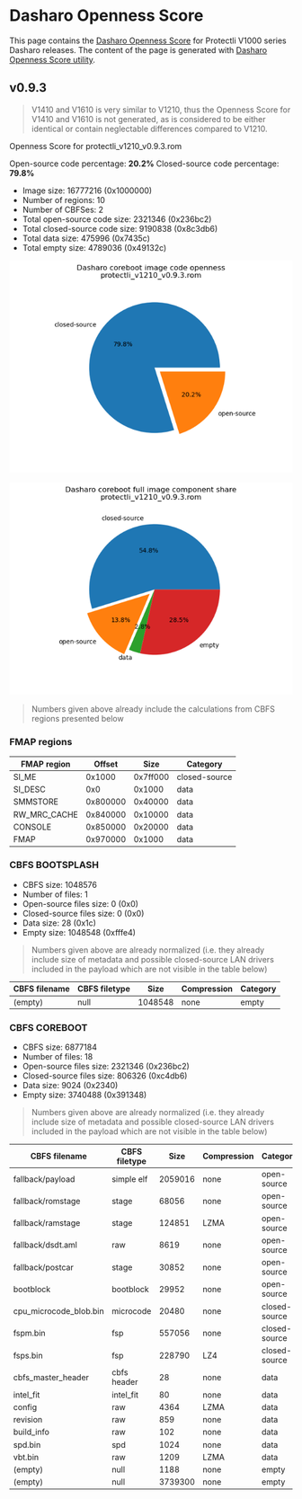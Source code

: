 # Dasharo Openness Score

This page contains the [Dasharo Openness
Score](../../glossary.md#dasharo-openness-score) for Protectli V1000 series
Dasharo releases. The content of the page is generated with [Dasharo Openness
Score utility](https://github.com/Dasharo/Openness-Score).

## v0.9.3

> V1410 and V1610 is very similar to V1210, thus the Openness Score for V1410
> and V1610 is not generated, as is considered to be either identical or
> contain neglectable differences compared to V1210.

Openness Score for protectli_v1210_v0.9.3.rom

Open-source code percentage: **20.2%**
Closed-source code percentage: **79.8%**

* Image size: 16777216 (0x1000000)
* Number of regions: 10
* Number of CBFSes: 2
* Total open-source code size: 2321346 (0x236bc2)
* Total closed-source code size: 9190838 (0x8c3db6)
* Total data size: 475996 (0x7435c)
* Total empty size: 4789036 (0x49132c)

![](protectli_v1210_v0.9.3.rom_openness_chart.png)

![](protectli_v1210_v0.9.3.rom_openness_chart_full_image.png)

> Numbers given above already include the calculations from CBFS regions
> presented below

### FMAP regions

| FMAP region | Offset | Size | Category |
| ----------- | ------ | ---- | -------- |
| SI_ME | 0x1000 | 0x7ff000 | closed-source |
| SI_DESC | 0x0 | 0x1000 | data |
| SMMSTORE | 0x800000 | 0x40000 | data |
| RW_MRC_CACHE | 0x840000 | 0x10000 | data |
| CONSOLE | 0x850000 | 0x20000 | data |
| FMAP | 0x970000 | 0x1000 | data |

### CBFS BOOTSPLASH

* CBFS size: 1048576
* Number of files: 1
* Open-source files size: 0 (0x0)
* Closed-source files size: 0 (0x0)
* Data size: 28 (0x1c)
* Empty size: 1048548 (0xfffe4)

> Numbers given above are already normalized (i.e. they already include size
> of metadata and possible closed-source LAN drivers included in the payload
> which are not visible in the table below)

| CBFS filename | CBFS filetype | Size | Compression | Category |
| ------------- | ------------- | ---- | ----------- | -------- |
| (empty) | null | 1048548 | none | empty |

### CBFS COREBOOT

* CBFS size: 6877184
* Number of files: 18
* Open-source files size: 2321346 (0x236bc2)
* Closed-source files size: 806326 (0xc4db6)
* Data size: 9024 (0x2340)
* Empty size: 3740488 (0x391348)

> Numbers given above are already normalized (i.e. they already include size
> of metadata and possible closed-source LAN drivers included in the payload
> which are not visible in the table below)

| CBFS filename | CBFS filetype | Size | Compression | Category |
| ------------- | ------------- | ---- | ----------- | -------- |
| fallback/payload | simple elf | 2059016 | none | open-source |
| fallback/romstage | stage | 68056 | none | open-source |
| fallback/ramstage | stage | 124851 | LZMA | open-source |
| fallback/dsdt.aml | raw | 8619 | none | open-source |
| fallback/postcar | stage | 30852 | none | open-source |
| bootblock | bootblock | 29952 | none | open-source |
| cpu_microcode_blob.bin | microcode | 20480 | none | closed-source |
| fspm.bin | fsp | 557056 | none | closed-source |
| fsps.bin | fsp | 228790 | LZ4 | closed-source |
| cbfs_master_header | cbfs header | 28 | none | data |
| intel_fit | intel_fit | 80 | none | data |
| config | raw | 4364 | LZMA | data |
| revision | raw | 859 | none | data |
| build_info | raw | 102 | none | data |
| spd.bin | spd | 1024 | none | data |
| vbt.bin | raw | 1209 | LZMA | data |
| (empty) | null | 1188 | none | empty |
| (empty) | null | 3739300 | none | empty |

